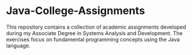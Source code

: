 # Java-College-Assignments
This repository contains a collection of academic assignments developed during my Associate Degree in Systems Analysis and Development. The exercises focus on fundamental programming concepts using the Java language.
